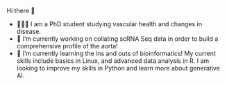 Hi there 👋

- 👩🏻‍🎓 I am a PhD student studying vascular health and changes in disease.
- 🔭 I’m currently working on collating scRNA Seq data in order to build a comprehensive profile of the aorta!
- 🌱 I’m currently learning the ins and outs of bioinformatics! My current skills include basics in Linux, and advanced data analysis in R. I am looking to improve my skills in Python and learn more about generative AI.
